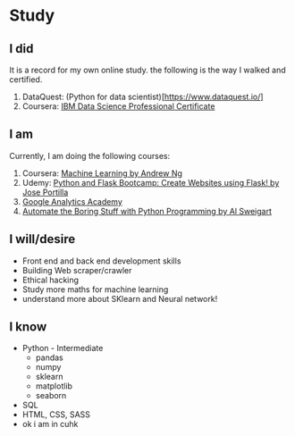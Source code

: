 # Study
## I did
It is a record for my own online study. the following is the way I walked and certified.
1. DataQuest: (Python for data scientist)[https://www.dataquest.io/]
2. Coursera: [IBM Data Science Professional Certificate](https://www.coursera.org/professional-certificates/ibm-data-science)

## I am
Currently, I am doing the following courses:
1. Coursera: [Machine Learning by Andrew Ng](https://www.coursera.org/learn/machine-learning)
2. Udemy: [Python and Flask Bootcamp: Create Websites using Flask! by Jose Portilla](https://www.udemy.com/user/joseportilla/)
3. [Google Analytics Academy](https://analytics.google.com/analytics/academy/)
4. [Automate the Boring Stuff with Python Programming by Al Sweigart](https://www.udemy.com/course/automate/)


## I will/desire
- Front end and back end development skills
- Building Web scraper/crawler
- Ethical hacking
- Study more maths for machine learning
- understand more about SKlearn and Neural network!


## I know
- Python - Intermediate
    - pandas
    - numpy
    - sklearn
    - matplotlib
    - seaborn
- SQL
- HTML, CSS, SASS
- ok i am in cuhk

